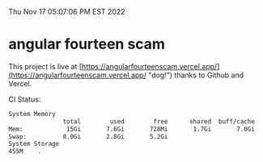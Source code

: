 Thu Nov 17 05:07:06 PM EST 2022

# angular fourteen scam


This project is live at [https://angularfourteenscam.vercel.app/](https://angularfourteenscam.vercel.app/ "dog!") thanks to Github and Vercel.

CI Status: 

```bash
System Memory
               total        used        free      shared  buff/cache   available
Mem:            15Gi       7.6Gi       728Mi       1.7Gi       7.0Gi       5.7Gi
Swap:          8.0Gi       2.8Gi       5.2Gi
System Storage
455M	.
```
```bash
